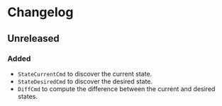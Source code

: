 # Changelog

## Unreleased

### Added

* `StateCurrentCmd` to discover the current state.
* `StateDesiredCmd` to discover the desired state.
* `DiffCmd` to compute the difference between the current and desired states.

